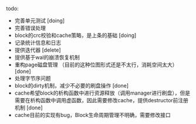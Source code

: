 todo:
* 完善单元测试 [doing]
* 完善错误处理
* block的crc校验和cache策略，是上条的基础 [doing]
* 记录统计信息和日志
* 提供迭代器 [delete]
* 提供基于wal的崩溃恢复机制
* 重构page磁盘管理 （目前的这种位图形式还是不太行，消耗空间太大）[done]
* 处理字节序问题
* block的dirty机制，减少不必要的刷盘操作 [done]
* cache希望block的析构函数中进行资源释放（调用manager进行刷盘），但是需要在析构函数中调用虚函数，因此需要修改cache，提供destructor前注册机制 [done]
* cache目前的实现有bug，Block生命周期管理不明确，需要修改接口